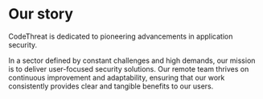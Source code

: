 # Our story

CodeThreat is dedicated to pioneering advancements in application security.

&#x20;In a sector defined by constant challenges and high demands, our mission is to deliver user-focused security solutions. Our remote team thrives on continuous improvement and adaptability, ensuring that our work consistently provides clear and tangible benefits to our users.&#x20;

